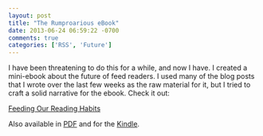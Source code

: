 ```yaml
---
layout: post
title: "The Rumproarious eBook"
date: 2013-06-24 06:59:22 -0700
comments: true
categories: ['RSS', 'Future']
---
```


I have been threatening to do this for a while, and now I have. I created a mini-ebook about the future of feed readers. I used many of the blog posts that I wrote over the last few weeks as the raw material for it, but I tried to craft a solid narrative for the ebook. Check it out:

[Feeding Our Reading Habits](http://rumproarious.com/feeding-our-reading-habits/)

Also available in [PDF](http://www.rumproarious.com/feeding-our-reading-habits/feeding_our_reading_habits.pdf) and for the [Kindle](http://www.amazon.com/Feeding-Our-Reading-Habits-ebook/dp/B00DKD41CM/).

